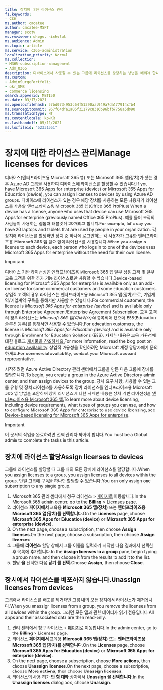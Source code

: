 ```yaml
---
title: 장치에 대한 라이선스 관리
f1.keywords:
- CSH
ms.author: cmcatee
author: cmcatee-MSFT
manager: scotv
ms.reviewer: shegu, nicholak
ms.audience: Admin
ms.topic: article
ms.service: o365-administration
localization_priority: Normal
ms.collection:
- M365-subscription-management
- Adm_O365
description: 디바이스에서 사용할 수 있는 그룹에 라이선스를 할당하는 방법을 배워야 합니다.
ms.custom:
- AdminSurgePortfolio
- okr_SMB
- commerce_licensing
search.appverid: MET150
ms.date: 03/17/2021
ms.openlocfilehash: 67bd0734953c64f51390aac949a7da477914c7b4
ms.sourcegitcommit: 967f64dfa1a05f31179c8316b96bfb7758a5d990
ms.translationtype: MT
ms.contentlocale: ko-KR
ms.lasthandoff: 05/12/2021
ms.locfileid: "52331661"
---
```

# <a name="manage-licenses-for-devices"></a><span data-ttu-id="cac4a-103">장치에 대한 라이선스 관리</span><span class="sxs-lookup"><span data-stu-id="cac4a-103">Manage licenses for devices</span></span>

<span data-ttu-id="cac4a-104">디바이스(엔터프라이즈용 Microsoft 365 앱) 또는 Microsoft 365 앱(장치)가 있는 경우 Azure AD 그룹을 사용하여 디바이스에 라이선스를 할당할 수 있습니다.</span><span class="sxs-lookup"><span data-stu-id="cac4a-104">If you have Microsoft 365 Apps for enterprise (device) or Microsoft 365 Apps for Education (device), you can assign licenses to devices by using Azure AD groups.</span></span> <span data-ttu-id="cac4a-105">디바이스에 라이선스가 있는 경우 해당 장치를 사용하는 모든 사용자가 라이선스를 사용할 엔터프라이즈용 Microsoft 365 앱(Office 365 ProPlus).</span><span class="sxs-lookup"><span data-stu-id="cac4a-105">When a device has a license, anyone who uses that device can use Microsoft 365 Apps for enterprise (previously named Office 365 ProPlus).</span></span> <span data-ttu-id="cac4a-106">예를 들어 조직의 사람들이 사용하는 랩톱과 태블릿이 20개라고 합니다.</span><span class="sxs-lookup"><span data-stu-id="cac4a-106">For example, let's say you have 20 laptops and tablets that are used by people in your organization.</span></span> <span data-ttu-id="cac4a-107">각 장치에 라이선스를 할당하면 장치 중 하나에 로그인하는 각 사용자가 고유한 엔터프라이즈용 Microsoft 365 앱 필요 없이 라이선스를 사용합니다.</span><span class="sxs-lookup"><span data-stu-id="cac4a-107">When you assign a license to each device, each person who logs in to one of the devices uses Microsoft 365 Apps for enterprise without the need for their own license.</span></span>

> [!IMPORTANT]
> <span data-ttu-id="cac4a-108">디바이스 기반 라이선싱은 엔터프라이즈용 Microsoft 365 앱 일부 상용 고객 및 일부 교육 고객을 위한 추가 기능 라이선스로만 사용할 수 있습니다.</span><span class="sxs-lookup"><span data-stu-id="cac4a-108">Device-based licensing for Microsoft 365 Apps for enterprise is available only as an add-on license for some commercial customers and some education customers.</span></span> <span data-ttu-id="cac4a-109">상업적 고객의 경우  라이선스는 엔터프라이즈용 Microsoft 365 앱(장치)으로, 기업계약/기업계약 구독을 통해서만 사용할 수 있습니다.</span><span class="sxs-lookup"><span data-stu-id="cac4a-109">For commercial customers, the license is *Microsoft 365 Apps for enterprise (device)* and is available only through Enterprise Agreement/Enterprise Agreement Subscription.</span></span> <span data-ttu-id="cac4a-110">교육 고객의 경우 라이선스는 *Microsoft 365 앱(디바이스)에* 등록되어 있으며 EES(Education 솔루션 등록)를 통해서만 사용할 수 있습니다.</span><span class="sxs-lookup"><span data-stu-id="cac4a-110">For education customers, the license is *Microsoft 365 Apps for Education (device)* and is available only through Enrollment for Education Solutions (EES).</span></span> <span data-ttu-id="cac4a-111">자세한 내용은 교육 가용성에 대한 블로그 [게시물을 참조하세요.](https://educationblog.microsoft.com/2019/08/attention-it-administrators-announcing-office-365-proplus-device-based-subscription-for-education)</span><span class="sxs-lookup"><span data-stu-id="cac4a-111">For more information, read the blog post on [education availability](https://educationblog.microsoft.com/2019/08/attention-it-administrators-announcing-office-365-proplus-device-based-subscription-for-education).</span></span> <span data-ttu-id="cac4a-112">상업적 가용성을 확인하려면 Microsoft 계정 담당자에게 문의하세요.</span><span class="sxs-lookup"><span data-stu-id="cac4a-112">For commercial availability, contact your Microsoft account representative.</span></span>

<span data-ttu-id="cac4a-113">시작하려면 Azure Active Directory 관리 센터에서 그룹을 만든 다음 그룹에 장치를 할당합니다.</span><span class="sxs-lookup"><span data-stu-id="cac4a-113">To begin, you create a group in the Azure Active Directory admin center, and then assign devices to the group.</span></span> <span data-ttu-id="cac4a-114">장치 요구 사항, 사용할 수 있는 그룹 유형 및 장치 라이선스를 사용하도록 장치 라이선스를 엔터프라이즈용 Microsoft 365 앱 방법을 포함하여 장치 라이선스에 대한 자세한 내용은 장치 기반 라이선싱을 [엔터프라이즈용 Microsoft 365 앱.](/deployoffice/device-based-licensing)</span><span class="sxs-lookup"><span data-stu-id="cac4a-114">To learn more about device licensing, including device requirements, what types of groups you can use, and how to configure Microsoft 365 Apps for enterprise to use device licensing, see [Device-based licensing for Microsoft 365 Apps for enterprise](/deployoffice/device-based-licensing).</span></span>

> [!IMPORTANT]
> <span data-ttu-id="cac4a-115">이 문서의 작업을 완료하려면 전역 관리자 되어야 합니다.</span><span class="sxs-lookup"><span data-stu-id="cac4a-115">You must be a Global admin to complete the tasks in this article.</span></span>

## <a name="assign-licenses-to-devices"></a><span data-ttu-id="cac4a-116">장치에 라이선스 할당</span><span class="sxs-lookup"><span data-stu-id="cac4a-116">Assign licenses to devices</span></span>

<span data-ttu-id="cac4a-117">그룹에 라이선스를 할당할 때 그룹 내의 모든 장치에 라이선스를 할당합니다.</span><span class="sxs-lookup"><span data-stu-id="cac4a-117">When you assign licenses to a group, you assign licenses to all devices within the group.</span></span> <span data-ttu-id="cac4a-118">단일 그룹에 구독을 하나만 할당할 수 있습니다.</span><span class="sxs-lookup"><span data-stu-id="cac4a-118">You can only assign one subscription to any single group.</span></span>

1. <span data-ttu-id="cac4a-119">Microsoft 365 관리 센터에서 청구 라이선스   >  <a href="https://go.microsoft.com/fwlink/p/?linkid=842264" target="_blank">페이지로</a> 이동합니다.</span><span class="sxs-lookup"><span data-stu-id="cac4a-119">In the Microsoft 365 admin center, go to the **Billing** > <a href="https://go.microsoft.com/fwlink/p/?linkid=842264" target="_blank">Licenses</a> page.</span></span>
2. <span data-ttu-id="cac4a-120">라이선스 **페이지에서** 교육용 **Microsoft 365 앱(장치)** 또는 **엔터프라이즈용 Microsoft 365 앱(장치)를 선택합니다.**</span><span class="sxs-lookup"><span data-stu-id="cac4a-120">On the **Licenses** page, choose **Microsoft 365 Apps for Education (device)** or **Microsoft 365 Apps for enterprise (device)**.</span></span>
3. <span data-ttu-id="cac4a-121">On the next page, choose a subscription, then choose **Assign licenses**.</span><span class="sxs-lookup"><span data-stu-id="cac4a-121">On the next page, choose a subscription, then choose **Assign licenses**.</span></span>
4. <span data-ttu-id="cac4a-122">그룹에 **라이선스** 할당 창에서 그룹 이름을 입력하기 시작한 다음 결과에서 선택한 후 목록에 추가합니다.</span><span class="sxs-lookup"><span data-stu-id="cac4a-122">In the **Assign licenses to a group** pane, begin typing a group name, and then choose it from the results to add it to the list.</span></span>
5. <span data-ttu-id="cac4a-123">할당 **을** 선택한 다음 **닫기 를 선택.**</span><span class="sxs-lookup"><span data-stu-id="cac4a-123">Choose **Assign**, then choose **Close**.</span></span>

## <a name="unassign-licenses-from-devices"></a><span data-ttu-id="cac4a-124">장치에서 라이선스를 배포하지 않습니다.</span><span class="sxs-lookup"><span data-stu-id="cac4a-124">Unassign licenses from devices</span></span>

<span data-ttu-id="cac4a-125">그룹에서 라이선스를 배포를 제거하면 그룹 내의 모든 장치에서 라이선스가 제거됩니다.</span><span class="sxs-lookup"><span data-stu-id="cac4a-125">When you unassign licenses from a group, you remove the licenses from all devices within the group.</span></span> <span data-ttu-id="cac4a-126">그러면 모든 앱과 관련 데이터가 읽기 전용입니다.</span><span class="sxs-lookup"><span data-stu-id="cac4a-126">All apps and their associated data are then read-only.</span></span>

1. <span data-ttu-id="cac4a-127">관리 센터에서 청구 라이선스   >  <a href="https://go.microsoft.com/fwlink/p/?linkid=842264" target="_blank">페이지로</a> 이동합니다.</span><span class="sxs-lookup"><span data-stu-id="cac4a-127">In the admin center, go to the **Billing** > <a href="https://go.microsoft.com/fwlink/p/?linkid=842264" target="_blank">Licenses</a> page.</span></span>
2. <span data-ttu-id="cac4a-128">라이선스 **페이지에서** 교육용 **Microsoft 365 앱(장치)** 또는 **엔터프라이즈용 Microsoft 365 앱(장치)를 선택합니다.**</span><span class="sxs-lookup"><span data-stu-id="cac4a-128">On the **Licenses** page, choose **Microsoft 365 Apps for Education (device)** or **Microsoft 365 Apps for enterprise (device)**.</span></span>
3. <span data-ttu-id="cac4a-129">On the next page, choose a subscription, choose **More actions**, then choose **Unassign licenses**.</span><span class="sxs-lookup"><span data-stu-id="cac4a-129">On the next page, choose a subscription, choose **More actions**, then choose **Unassign licenses**.</span></span>
4. <span data-ttu-id="cac4a-130">라이선스의 사용 허가 **안 함 대화** 상자에서 **Unassign 을 선택합니다.**</span><span class="sxs-lookup"><span data-stu-id="cac4a-130">In the **Unassign licenses** dialog box, choose **Unassign**.</span></span>
